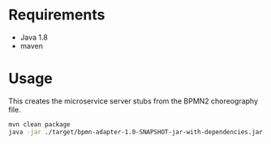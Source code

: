 Requirements
=========

- Java 1.8
- maven


Usage
======

This creates the microservice server stubs from the BPMN2 choreography file.

```bash
mvn clean package
java -jar ./target/bpmn-adapter-1.0-SNAPSHOT-jar-with-dependencies.jar -i ./src/main/resources/choreography.xml -o output
```



